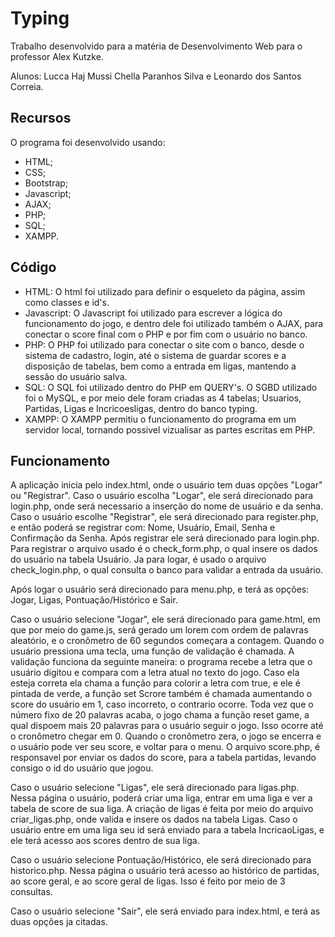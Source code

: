 # Typing
   Trabalho desenvolvido para a matéria de Desenvolvimento Web para o professor Alex Kutzke.

   Alunos: Lucca Haj Mussi Chella Paranhos Silva e Leonardo dos Santos Correia.

## Recursos
   O programa foi desenvolvido usando:
* HTML;
* CSS;
* Bootstrap;
* Javascript;
* AJAX;
* PHP;
* SQL;
* XAMPP.

## Código
* HTML: O html foi utilizado para definir o esqueleto da página, assim como classes e id's.
* Javascript: O Javascript foi utilizado para escrever a lógica do funcionamento do jogo, e dentro dele foi utilizado também o AJAX, para conectar o score final com o PHP e por fim com o usuário no banco.
* PHP: O PHP foi utilizado para conectar o site com o banco, desde o sistema de cadastro, login, até o sistema de guardar scores e a disposição de tabelas, bem como a entrada em ligas, mantendo a sessão do usuário salva.
* SQL: O SQL foi utilizado dentro do PHP em QUERY's. O SGBD utilizado foi o MySQL, e por meio dele foram criadas as 4 tabelas; Usuarios, Partidas, Ligas e Incricoesligas, dentro do banco typing.
* XAMPP: O XAMPP permitiu o funcionamento do programa em um servidor local, tornando possivel vizualisar as partes escritas em PHP.

## Funcionamento
   A aplicação inicia pelo index.html, onde o usuário tem duas opções "Logar" ou "Registrar". Caso o usuário escolha "Logar", ele será direcionado para login.php, onde será necessario a inserção do nome de usuário e da senha. Caso o usuário escolhe "Registrar", ele será direcionado para register.php, e então poderá se registrar com: Nome, Usuário, Email, Senha e Confirmação da Senha. Após registrar ele será direcionado para login.php. Para registrar o arquivo usado é o check_form.php, o qual insere os dados do usuário na tabela Usuário. Ja para logar, é usado o arquivo check_login.php, o qual consulta o banco para validar a entrada da usuário.

   Após logar o usuário será direcionado para menu.php, e terá as opções: Jogar, Ligas, Pontuação/Histórico e Sair.

   Caso o usuário selecione "Jogar", ele será direcionado para game.html, em que por meio do game.js, será gerado um lorem com ordem de palavras aleatório, e o cronômetro de 60 segundos começara a contagem. Quando o usuário pressiona uma tecla, uma função de validação é chamada. A validação funciona da seguinte maneira: o programa recebe a letra que o usuário digitou e compara com a letra atual no texto do jogo. Caso ela esteja correta ela chama a função para colorir a letra com true, e ele é pintada de verde, a função set Scrore também é chamada aumentando o score do usuário em 1, caso incorreto, o contrario ocorre. Toda vez que o número fixo de 20 palavras acaba, o jogo chama a função reset game, a qual dispoem mais 20 palavras para o usuário seguir o jogo. Isso ocorre até o cronômetro chegar em 0. Quando o cronômetro zera, o jogo se encerra e o usuário pode ver seu score, e voltar para o menu. O arquivo score.php, é responsavel por enviar os dados do score, para a tabela partidas, levando consigo o id do usuário que jogou.

   Caso o usuário selecione "Ligas", ele será direcionado para ligas.php. Nessa página o usuário, poderá criar uma liga, entrar em uma liga e ver a tabela de score de sua liga. A criação de ligas é feita por meio do arquivo criar_ligas.php, onde valida e insere os dados na tabela Ligas. Caso o usuário entre em uma liga seu id será enviado para a tabela IncricaoLigas, e ele terá acesso aos scores dentro de sua liga.

   Caso o usuário selecione Pontuação/Histórico, ele será direcionado para historico.php. Nessa página o usuário terá acesso ao histórico de partidas, ao score geral, e ao score geral de ligas. Isso é feito por meio de 3 consultas.
   
   Caso o usuário selecione "Sair", ele será enviado para index.html, e terá as duas opções ja citadas.
    
